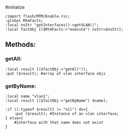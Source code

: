 #initialize

```
/import flash/MTM/Enable.rsc;
:global MtmFacts;
:local nsStr "getInterfaces()->getVLAN()";
:local factObj [($MtmFacts->"execute") nsStr=$nsStr];
```

## Methods:

### getAll:

```
:local result [($factObj->"getAll")];
:put ($result); #array of vlan interface objs
```

### getByName:

```
:local name "vlan1";
:local result [($factObj->"getByName") $name];

:if ([:typeof $result] != "nil") do={
	:put ($result); #Instance of an vlan interface;
} else={
	#interface with that name does not exist
}
```